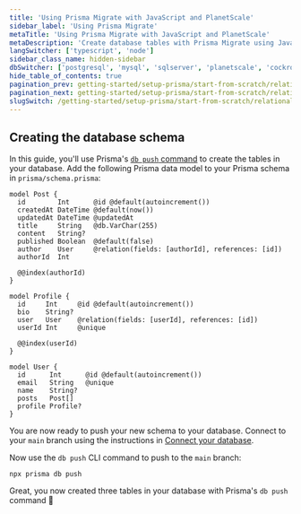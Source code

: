 ```yaml
---
title: 'Using Prisma Migrate with JavaScript and PlanetScale'
sidebar_label: 'Using Prisma Migrate'
metaTitle: 'Using Prisma Migrate with JavaScript and PlanetScale'
metaDescription: 'Create database tables with Prisma Migrate using JavaScript and PlanetScale'
langSwitcher: ['typescript', 'node']
sidebar_class_name: hidden-sidebar
dbSwitcher: ['postgresql', 'mysql', 'sqlserver', 'planetscale', 'cockroachdb']
hide_table_of_contents: true
pagination_prev: getting-started/setup-prisma/start-from-scratch/relational-databases/connect-your-database-node-planetscale
pagination_next: getting-started/setup-prisma/start-from-scratch/relational-databases/install-prisma-client-node-planetscale
slugSwitch: /getting-started/setup-prisma/start-from-scratch/relational-databases/using-prisma-migrate-
---
```


## Creating the database schema

In this guide, you'll use Prisma's [`db push` command](/orm/prisma-migrate/workflows/prototyping-your-schema) to create the tables in your database. Add the following Prisma data model to your Prisma schema in `prisma/schema.prisma`:

```prisma file=prisma/schema.prisma copy showLineNumbers
model Post {
  id        Int      @id @default(autoincrement())
  createdAt DateTime @default(now())
  updatedAt DateTime @updatedAt
  title     String   @db.VarChar(255)
  content   String?
  published Boolean  @default(false)
  author    User     @relation(fields: [authorId], references: [id])
  authorId  Int

  @@index(authorId)
}

model Profile {
  id     Int     @id @default(autoincrement())
  bio    String?
  user   User    @relation(fields: [userId], references: [id])
  userId Int     @unique

  @@index(userId)
}

model User {
  id      Int      @id @default(autoincrement())
  email   String   @unique
  name    String?
  posts   Post[]
  profile Profile?
}
```

You are now ready to push your new schema to your database. Connect to your `main` branch using the instructions in [Connect your database](/getting-started/setup-prisma/start-from-scratch/relational-databases/connect-your-database-typescript-planetscale).

Now use the `db push` CLI command to push to the `main` branch:

```terminal
npx prisma db push
```

Great, you now created three tables in your database with Prisma's `db push` command 🚀
